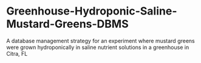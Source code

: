 # Greenhouse-Hydroponic-Saline-Mustard-Greens-DBMS
A database management strategy for an experiment where mustard greens were grown hydroponically in saline nutrient solutions in a greenhouse in Citra, FL
